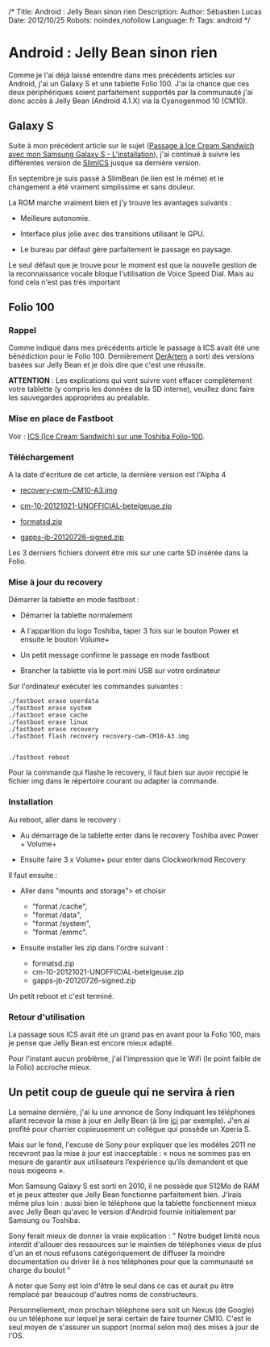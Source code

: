 /*
Title: Android : Jelly Bean sinon rien
Description: 
Author: Sébastien Lucas
Date: 2012/10/25
Robots: noindex,nofollow
Language: fr
Tags: android
*/
# Android : Jelly Bean sinon rien

Comme je l'ai déjà laissé entendre dans mes précédents articles sur Android, j'ai un Galaxy S et une tablette Folio 100. J'ai la chance que ces deux périphériques soient parfaitement supportés par la communauté j'ai donc accès à Jelly Bean (Android 4.1.X) via la Cyanogenmod 10 (CM10).

## Galaxy S

Suite à mon précédent article sur le sujet ([Passage à Ice Cream Sandwich avec mon Samsung Galaxy S - L'installation](/blog/galaxy-s-ics)), j'ai continué à suivre les différentes version de [SlimICS](http://slimroms.net/) jusque sa dernière version.

En septembre je suis passé à SlimBean (le lien est le même) et le changement a été vraiment simplissime et sans douleur.

La ROM marche vraiment bien et j'y trouve les avantages suivants : 

*	Meilleure autonomie.

*	Interface plus jolie avec des transitions utilisant le GPU. 

*	Le bureau par défaut gère parfaitement le passage en paysage.

Le seul défaut que je trouve pour le moment est que la nouvelle gestion de la reconnaissance vocale bloque l'utilisation de Voice Speed Dial. Mais au fond cela n'est pas très important
## Folio 100

### Rappel
Comme indiqué dans mes précédents article le passage à ICS avait été une bénédiction pour le Folio 100. Dernièrement [DerArtem](https://blog.slucas.fr/blog/ice-cream-sandwich-folio-100) a sorti des versions basées sur Jelly Bean et je dois dire que c'est une réussite.

**ATTENTION** : Les explications qui vont suivre vont effacer complètement votre tablette (y compris les données de la SD interne), veuillez donc faire les sauvegardes appropriées au préalable.
### Mise en place de Fastboot

Voir : [ICS (Ice Cream Sandwich) sur une Toshiba Folio-100](/blog/ice-cream-sandwich-folio-100).
### Téléchargement

A la date d'écriture de cet article, la dernière version est l'Alpha 4


*	[recovery-cwm-CM10-A3.img](https://github.com/downloads/DerArtem/android_device_toshiba_betelgeuse/recovery-cwm-CM10-A3.img)

*	[cm-10-20121021-UNOFFICIAL-betelgeuse.zip](https://github.com/downloads/DerArtem/android_device_toshiba_betelgeuse/cm-10-20121021-UNOFFICIAL-betelgeuse.zip)

*	[formatsd.zip](https://github.com/downloads/DerArtem/android_device_toshiba_betelgeuse/formatsd.zip)

*	[gapps-jb-20120726-signed.zip](http://goo.im/gapps/gapps-jb-20120726-signed.zip)

Les 3 derniers fichiers doivent être mis sur une carte SD insérée dans la Folio.
### Mise à jour du recovery

Démarrer la tablette en mode fastboot : 

*	Démarrer la tablette normalement

*	A l'apparition du logo Toshiba, taper 3 fois sur le bouton Power et ensuite le bouton Volume+

*	Un petit message confirme le passage en mode fastboot

*	Brancher la tablette via le port mini USB sur votre ordinateur

Sur l'ordinateur exécuter les commandes suivantes :
```
./fastboot erase userdata
./fastboot erase system
./fastboot erase cache
./fastboot erase linux
./fastboot erase recovery
./fastboot flash recovery recovery-cwm-CM10-A3.img


./fastboot reboot
```

Pour la commande qui flashe le recovery, il faut bien sur avoir recopié le fichier img dans le répertoire courant ou adapter la commande.
### Installation

Au reboot, aller dans le recovery :

*	Au démarrage de la tablette enter dans le recovery Toshiba avec Power + Volume+

*	Ensuite faire 3 x Volume+ pour enter dans Clockworkmod Recovery

Il faut ensuite :

*	Aller dans "mounts and storage"> et choisir 
    * "format /cache",
    * "format /data",
    * "format /system",
    * "format /emmc".

*	Ensuite installer les zip dans l'ordre suivant : 
    * formatsd.zip
    * cm-10-20121021-UNOFFICIAL-betelgeuse.zip
    * gapps-jb-20120726-signed.zip

Un petit reboot et c'est terminé.
### Retour d'utilisation

La passage sous ICS avait été un grand pas en avant pour la Folio 100, mais je pense que Jelly Bean est encore mieux adapté.

Pour l'instant aucun problème, j'ai l'impression que le Wifi (le point faible de la Folio) accroche mieux.
## Un petit coup de gueule qui ne servira à rien

La semaine dernière, j'ai lu une annonce de Sony indiquant les téléphones allant recevoir la mise à jour en Jelly Bean (à lire [ici](http://www.frandroid.com/actualites-generales/114278_sony-annonce-les-smartphones-qui-auront-droit-a-jelly-bean-les-xperia-2011-resteront-sur-ice-cream-sandwich/) par exemple). J'en ai profité pour charrier copieusement un collègue qui possède un Xperia S.

Mais sur le fond, l'excuse de Sony pour expliquer que les modèles 2011 ne recevront pas la mise à jour est inacceptable : « nous ne sommes pas en mesure de garantir aux utilisateurs l’expérience qu’ils demandent et que nous exigeons ». 

Mon Samsung Galaxy S est sorti en 2010, il ne possède que 512Mo de RAM et je peux attester que Jelly Bean fonctionne parfaitement bien. J'irais même plus loin : aussi bien le téléphone que la tablette fonctionnent mieux avec Jelly Bean qu'avec le version d'Android fournie initialement par Samsung ou Toshiba.

Sony ferait mieux de donner la vraie explication : " Notre budget limité nous interdit d'allouer des ressources sur le maintien de téléphones vieux de plus d'un an et nous refusons catégoriquement de diffuser la moindre documentation ou driver lié à nos téléphones pour que la communauté se charge du boulot "

A noter que Sony est loin d'être le seul dans ce cas et aurait pu être remplacé par beaucoup d'autres noms de constructeurs.

Personnellement, mon prochain téléphone sera soit un Nexus (de Google) ou un téléphone sur lequel je serai certain de faire tourner CM10. C'est le seul moyen de s'assurer un support (normal selon moi) des mises à jour de l'OS.
